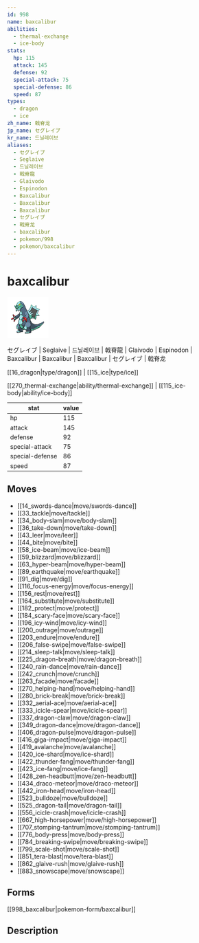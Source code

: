 ```yaml
---
id: 998
name: baxcalibur
abilities:
  - thermal-exchange
  - ice-body
stats:
  hp: 115
  attack: 145
  defense: 92
  special-attack: 75
  special-defense: 86
  speed: 87
types:
  - dragon
  - ice
zh_name: 戟脊龙
jp_name: セグレイブ
kr_name: 드닐레이브
aliases:
  - セグレイブ
  - Seglaive
  - 드닐레이브
  - 戟脊龍
  - Glaivodo
  - Espinodon
  - Baxcalibur
  - Baxcalibur
  - Baxcalibur
  - セグレイブ
  - 戟脊龙
  - baxcalibur
  - pokemon/998
  - pokemon/baxcalibur
---
```

# baxcalibur

![](https://raw.githubusercontent.com/PokeAPI/sprites/master/sprites/pokemon/998.png)

セグレイブ | Seglaive | 드닐레이브 | 戟脊龍 | Glaivodo | Espinodon | Baxcalibur | Baxcalibur | Baxcalibur | セグレイブ | 戟脊龙

[[16_dragon|type/dragon]] | [[15_ice|type/ice]]

[[270_thermal-exchange|ability/thermal-exchange]] | [[115_ice-body|ability/ice-body]]

|stat|value|
|---|---|
|hp|115|
|attack|145|
|defense|92|
|special-attack|75|
|special-defense|86|
|speed|87|


## Moves

- [[14_swords-dance|move/swords-dance]]
- [[33_tackle|move/tackle]]
- [[34_body-slam|move/body-slam]]
- [[36_take-down|move/take-down]]
- [[43_leer|move/leer]]
- [[44_bite|move/bite]]
- [[58_ice-beam|move/ice-beam]]
- [[59_blizzard|move/blizzard]]
- [[63_hyper-beam|move/hyper-beam]]
- [[89_earthquake|move/earthquake]]
- [[91_dig|move/dig]]
- [[116_focus-energy|move/focus-energy]]
- [[156_rest|move/rest]]
- [[164_substitute|move/substitute]]
- [[182_protect|move/protect]]
- [[184_scary-face|move/scary-face]]
- [[196_icy-wind|move/icy-wind]]
- [[200_outrage|move/outrage]]
- [[203_endure|move/endure]]
- [[206_false-swipe|move/false-swipe]]
- [[214_sleep-talk|move/sleep-talk]]
- [[225_dragon-breath|move/dragon-breath]]
- [[240_rain-dance|move/rain-dance]]
- [[242_crunch|move/crunch]]
- [[263_facade|move/facade]]
- [[270_helping-hand|move/helping-hand]]
- [[280_brick-break|move/brick-break]]
- [[332_aerial-ace|move/aerial-ace]]
- [[333_icicle-spear|move/icicle-spear]]
- [[337_dragon-claw|move/dragon-claw]]
- [[349_dragon-dance|move/dragon-dance]]
- [[406_dragon-pulse|move/dragon-pulse]]
- [[416_giga-impact|move/giga-impact]]
- [[419_avalanche|move/avalanche]]
- [[420_ice-shard|move/ice-shard]]
- [[422_thunder-fang|move/thunder-fang]]
- [[423_ice-fang|move/ice-fang]]
- [[428_zen-headbutt|move/zen-headbutt]]
- [[434_draco-meteor|move/draco-meteor]]
- [[442_iron-head|move/iron-head]]
- [[523_bulldoze|move/bulldoze]]
- [[525_dragon-tail|move/dragon-tail]]
- [[556_icicle-crash|move/icicle-crash]]
- [[667_high-horsepower|move/high-horsepower]]
- [[707_stomping-tantrum|move/stomping-tantrum]]
- [[776_body-press|move/body-press]]
- [[784_breaking-swipe|move/breaking-swipe]]
- [[799_scale-shot|move/scale-shot]]
- [[851_tera-blast|move/tera-blast]]
- [[862_glaive-rush|move/glaive-rush]]
- [[883_snowscape|move/snowscape]]

## Forms



[[998_baxcalibur|pokemon-form/baxcalibur]]

## Description



